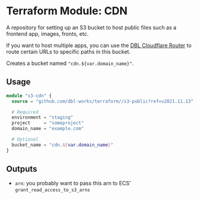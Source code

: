 # Terraform Module: CDN

A repository for setting up an S3 bucket to host public files such as a frontend app, images, fronts, etc.


If you want to host multiple apps, you can use the [DBL Cloudflare Router](https://github.com/dbl-works/cloudflare-router) to route certain URLs to specific paths in this bucket.


Creates a bucket named `"cdn.${var.domain_name}"`.


## Usage

```terraform
module "s3-cdn" {
  source = "github.com/dbl-works/terraform//s3-public?ref=v2021.11.13"

  # Required
  environment = "staging"
  project     = "someproject"
  domain_name = "example.com"

  # Optional
  bucket_name = "cdn.${var.domain_name}"
}
```


## Outputs

- `arn`: you probably want to pass this arn to ECS' `grant_read_access_to_s3_arns`
